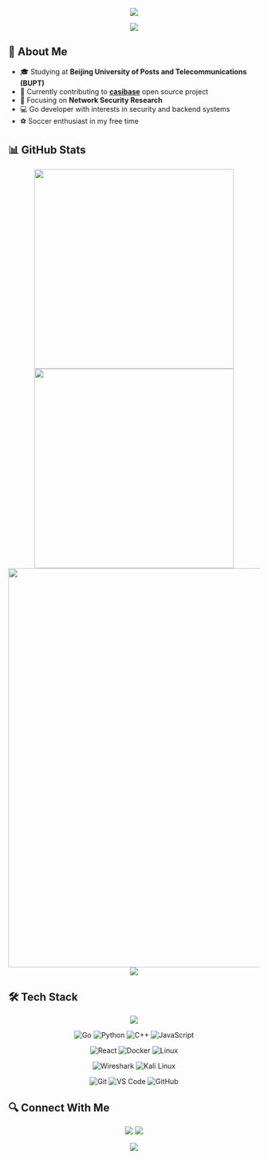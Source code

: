 <!-- Page Header Animation -->
<p align="center">
<img src="https://capsule-render.vercel.app/api?type=waving&color=timeGradient&height=300&&section=header&text=HI%20THERE!&fontSize=90&fontAlign=50&fontAlignY=30&desc=I%20am%20dark-Qy!&descAlign=50&descSize=30&descAlignY=60&animation=twinkling">
</p>

<!-- Typing Animation -->
<p align="center">
<img src="https://readme-typing-svg.demolab.com?font=Orbitron&size=25&pause=1000&center=true&vCenter=true&random=false&width=600&lines=Welcome+to+my+GitHub+profile!;Network+Security+Researcher+%7C+Go+Developer;Contributing+to+Casbin's+casibase+project" />
</p>

## 🚀 About Me

- 🎓 Studying at **Beijing University of Posts and Telecommunications (BUPT)**
- 🔭 Currently contributing to **[casibase](https://github.com/casbin/casibase)** open source project
- 🌱 Focusing on **Network Security Research**
- 💻 Go developer with interests in security and backend systems
- ⚽ Soccer enthusiast in my free time

## 📊 GitHub Stats

<p align="center">
<!-- GitHub Overview Stats -->
<img align="center" width="400" src="https://github-readme-stats.vercel.app/api?username=dark-Qy&theme=transparent&include_all_commits=true&show_icons=true&hide_border=true" />

<!-- Streak Stats -->
<img align="center" width="400" src="https://streak-stats.demolab.com?user=dark-Qy&theme=transparent&date_format=%5BY.%5Dn.j&hide_border=true" />
<br/>

<!-- Activity Graph -->
<img width="800" src="https://github-readme-activity-graph.vercel.app/graph?username=dark-Qy&theme=github-compact&hide_border=true&area=true">
<br/>

<!-- Language Stats -->
<img align="center" src="https://github-readme-stats.vercel.app/api/top-langs/?username=dark-Qy&theme=transparent&hide_border=true&layout=donut-vertical&langs_count=6" />
</p>

## 🛠️ Tech Stack

<p align="center">
<!-- Tech Icons -->
<img align="center" src="https://skillicons.dev/icons?i=go,py,c,cpp,java,js,react,git&theme=light" />
</p>

<div align="center">
  
  <!-- Programming Languages -->
  ![Go](https://img.shields.io/badge/-Go-00ADD8?style=for-the-badge&logo=go&logoColor=white)
  ![Python](https://img.shields.io/badge/-Python-3776AB?style=for-the-badge&logo=python&logoColor=white)
  ![C++](https://img.shields.io/badge/-C++-00599C?style=for-the-badge&logo=cplusplus&logoColor=white)
  ![JavaScript](https://img.shields.io/badge/-JavaScript-F7DF1E?style=for-the-badge&logo=javascript&logoColor=black)
  
  <!-- Technologies -->
  ![React](https://img.shields.io/badge/-React-61DAFB?style=for-the-badge&logo=react&logoColor=black)
  ![Docker](https://img.shields.io/badge/-Docker-2496ED?style=for-the-badge&logo=docker&logoColor=white)
  ![Linux](https://img.shields.io/badge/-Linux-FCC624?style=for-the-badge&logo=linux&logoColor=black)
  
  <!-- Security Tools -->
  ![Wireshark](https://img.shields.io/badge/-Wireshark-1679A7?style=for-the-badge&logo=wireshark&logoColor=white)
  ![Kali Linux](https://img.shields.io/badge/-Kali_Linux-557C94?style=for-the-badge&logo=kali-linux&logoColor=white)
  
  <!-- Development Tools -->
  ![Git](https://img.shields.io/badge/-Git-F05032?style=for-the-badge&logo=git&logoColor=white)
  ![VS Code](https://img.shields.io/badge/-VS%20Code-007ACC?style=for-the-badge&logo=visualstudiocode&logoColor=white)
  ![GitHub](https://img.shields.io/badge/-GitHub-181717?style=for-the-badge&logo=github&logoColor=white)
</div>

## 🔍 Connect With Me

<p align="center">
<a href="https://github.com/dark-Qy"><img src="https://img.shields.io/badge/GitHub-dark--Qy-blue?logo=github" /></a>
<!-- Profile Views Counter -->
<img src="https://komarev.com/ghpvc/?username=dark-Qy&abbreviated=true&color=yellow" />
</p>

<!-- Page Footer Animation -->
<p align="center">
<img src="https://capsule-render.vercel.app/api?type=waving&color=timeGradient&height=300&&section=footer&text=THE%20END!&fontSize=90&fontAlign=50&fontAlignY=70&desc=Hope%20your%20program%20is%20bug-free!&descAlign=50&descSize=30&descAlignY=40&animation=twinkling">
</p>
